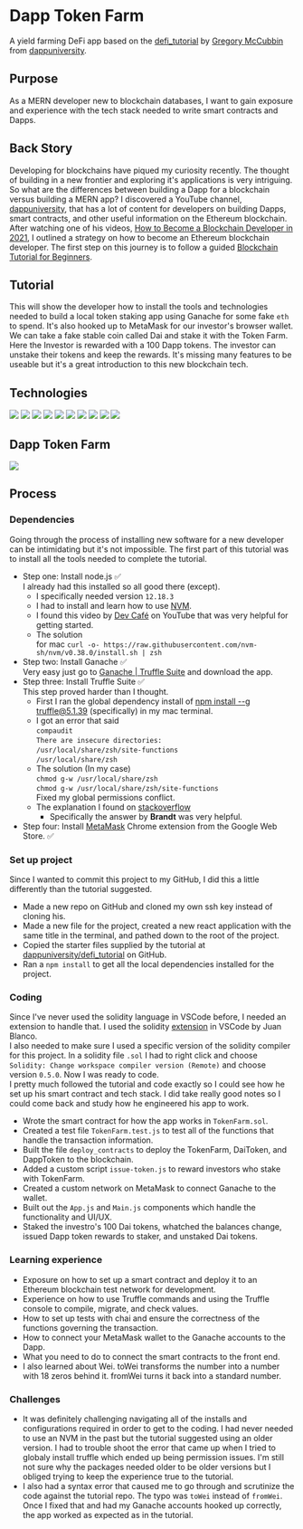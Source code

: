 # Dapp Token Farm
A yield farming DeFi app based on the [defi_tutorial](https://github.com/dappuniversity/defi_tutorial) by [Gregory McCubbin](https://www.dappuniversity.com/) from [dappuniversity](https://www.youtube.com/channel/UCY0xL8V6NzzFcwzHCgB8orQ).

## Purpose
As a MERN developer new to blockchain databases, I want to gain exposure and experience with the tech stack needed to write smart contracts and Dapps.

## Back Story
Developing for blockchains have piqued my curiosity recently. The thought of building in a new frontier and exploring it's applications is very intriguing. So what are the differences between building a Dapp for a blockchain versus building a MERN app? I discovered a YouTube channel, [dappuniversity](https://www.youtube.com/channel/UCY0xL8V6NzzFcwzHCgB8orQ), that has a lot of content for developers on building Dapps, smart contracts, and other useful information on the Ethereum blockchain. After watching one of his videos, [How to Become a Blockchain Developer in 2021](https://www.youtube.com/watch?v=OwSl2xwl2-w), I outlined a strategy on how to become an Ethereum blockchain developer. The first step on this journey is to follow a guided [Blockchain Tutorial for Beginners](https://www.youtube.com/watch?v=CgXQC4dbGUE). 

## Tutorial
This will show the developer how to install the tools and technologies needed to build a local token staking app using Ganache for some fake `eth` to spend. It's also hooked up to MetaMask for our investor's browser wallet. We can take a fake stable coin called Dai and stake it with the Token Farm. Here the Investor is rewarded with a 100 Dapp tokens. The investor can unstake their tokens and keep the rewards. It's missing many features to be useable but it's a great introduction to this new blockchain tech. 

## Technologies
<p>
<img src="https://img.shields.io/badge/Solidity-blue" />
  <img src="https://img.shields.io/badge/MetaMask-greenBright" />
  <img src="https://img.shields.io/badge/Truffle-blue" />
  <img src="https://img.shields.io/badge/-web3.js-greenBright" />
  <img src="https://img.shields.io/badge/-Ganache-blue" >
  <img src="https://img.shields.io/badge/-node.js-greenBright" >
  <img src="https://img.shields.io/badge/Javascript-blue" />
  <img src="https://img.shields.io/badge/React Bootstrap-greenBright" />
  <img src="https://img.shields.io/badge/-React-blue" >
  <img src="https://img.shields.io/badge/-chai-greenBright" >
</p>

## Dapp Token Farm
![](TokenFarm.gif)

## Process

### Dependencies
Going through the process of installing new software for a new developer can be intimidating but it's not impossible. The first part of this tutorial was to install all the tools needed to complete the tutorial.

* Step one: Install node.js ✅ </br>
    I already had this installed so all good there (except).
    * I specifically needed version `12.18.3`
    * I had to install and learn how to use [NVM](https://github.com/nvm-sh/nvm#install--update-script).
    * I found this video by [Dev Café](https://youtu.be/ohBFbA0O6hs) on YouTube that was very helpful for getting started.
    * The solution </br>
        for mac `curl -o- https://raw.githubusercontent.com/nvm-sh/nvm/v0.38.0/install.sh | zsh`
* Step two: Install Ganache ✅ </br>
  Very easy just go to [Ganache | Truffle Suite](https://www.trufflesuite.com/ganache) and download the app.
* Step three: Install Truffle Suite ✅ </br>
  This step proved harder than I thought.
    * First I ran the global dependency install of [npm install --g truffle@5.1.39](https://www.trufflesuite.com/truffle) (specifically) in my mac terminal.
    * I got an error that said </br>
        `compaudit` </br>
        `There are insecure directories:` </br>
        `/usr/local/share/zsh/site-functions` </br> 
        `/usr/local/share/zsh`
    * The solution (In my case)</br>
        `chmod g-w /usr/local/share/zsh` </br>
        `chmod g-w /usr/local/share/zsh/site-functions` </br>
        Fixed my global permissions conflict. </br>
    * The explanation I found on [stackoverflow](https://stackoverflow.com/questions/13762280/zsh-compinit-insecure-directories) </br>
        * Specifically the answer by **Brandt** was very helpful.
* Step four:  Install [MetaMask](https://chrome.google.com/webstore/detail/metamask/nkbihfbeogaeaoehlefnkodbefgpgknn?utm_source=chrome-ntp-icon) Chrome extension from the Google Web Store. ✅

### Set up project
Since I wanted to commit this project to my GitHub, I did this a little differently than the tutorial suggested. </br>
* Made a new repo on GitHub and cloned my own ssh key instead of cloning his. </br>
* Made a new file for the project, created a new react application with the same title in the terminal, and pathed down to the root of the project. </br>
* Copied the starter files supplied by the tutorial at [dappuniversity/defi_tutorial](https://github.com/dappuniversity/defi_tutorial) on GitHub. </br>
* Ran a `npm install` to get all the local dependencies installed for the project. </br>

### Coding
Since I've never used the solidity language in VSCode before, I needed an extension to handle that. I used the solidity [extension](https://marketplace.visualstudio.com/items?itemName=JuanBlanco.solidity) in VSCode by Juan Blanco. </br>
I also needed to make sure I used a specific version of the solidity compiler for this project. In a solidity file `.sol` I had to right click and choose </br>
`Solidity: Change workspace compiler version (Remote)` and choose version `0.5.0`.
Now I was ready to code. </br>
I pretty much followed the tutorial and code exactly so I could see how he set up his smart contract and tech stack. I did take really good notes so I could come back and study how he engineered his app to work.
* Wrote the smart contract for how the app works in `TokenFarm.sol`. 
* Created a test file `TokenFarm.test.js` to test all of the functions that handle the transaction information.
* Built the file `deploy_contracts` to deploy the TokenFarm, DaiToken, and DappToken to the blockchain.
* Added a custom script `issue-token.js` to reward investors who stake with TokenFarm.
* Created a custom network on MetaMask to connect Ganache to the wallet.
* Built out the `App.js` and `Main.js` components which handle the functionality and UI/UX.
* Staked the investro's 100 Dai tokens, whatched the balances change, issued Dapp token rewards to staker, and unstaked Dai tokens.

### Learning experience
* Exposure on how to set up a smart contract and deploy it to an Ethereum blockchain test network for development.
* Experience on how to use Truffle commands and using the Truffle console to compile, migrate, and check values.
* How to set up tests with chai and ensure the correctness of the functions governing the transaction.
* How to connect your MetaMask wallet to the Ganache accounts to the Dapp.
* What you need to do to connect the smart contracts to the front end.
* I also learned about Wei. toWei transforms the number into a number with 18 zeros behind it. fromWei turns it back into a standard number.

### Challenges
* It was definitely challenging navigating all of the installs and configurations required in order to get to the coding. I had never needed to use an NVM in the past but the tutorial suggested using an older version. I had to trouble shoot the error that came up when I tried to globaly install truffle which ended up being permission issues. I'm still not sure why the packages needed older to be older versions but I obliged trying to keep the experience true to the tutorial. 
* I also had a syntax error that caused me to go through and scrutinize the code against the tutorial repo. The typo was `toWei` instead of `fromWei`.
Once I fixed that and had my Ganache accounts hooked up correctly, the app worked as expected as in the tutorial.
